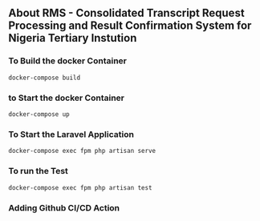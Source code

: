 
## About RMS - Consolidated Transcript Request Processing and Result Confirmation System for Nigeria Tertiary Instution

### To Build the docker Container
`docker-compose build`

### to Start the docker Container
`docker-compose up`

### To Start the Laravel Application
`docker-compose exec fpm php artisan serve`

### To run the Test
`docker-compose exec fpm php artisan test`

### Adding Github CI/CD Action


